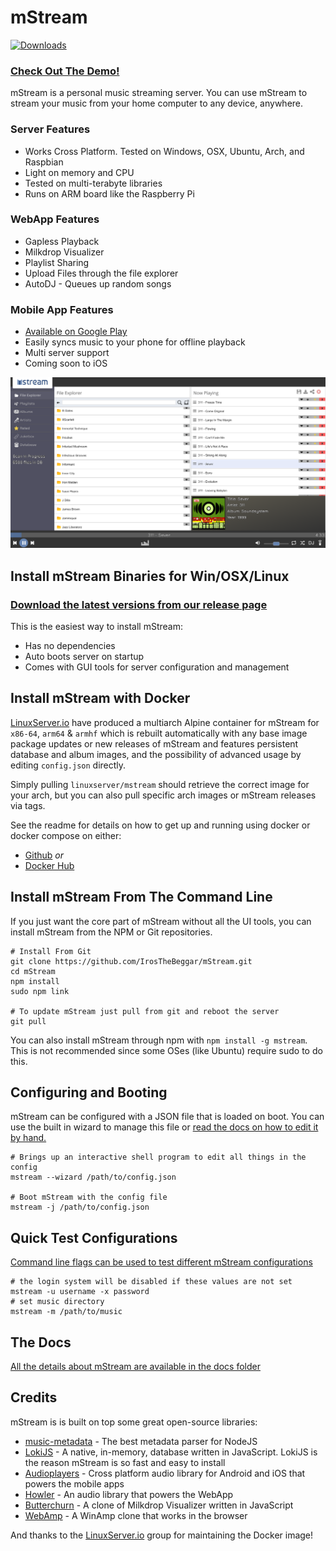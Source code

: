 # mStream

[![Downloads](https://img.shields.io/npm/dt/mstream.svg?style=for-the-badge)](https://github.com/IrosTheBeggar/mStream/releases)

### [Check Out The Demo!](https://demo.mstream.io/)

mStream is a personal music streaming server.  You can use mStream to stream your music from your home computer to any device, anywhere.

### Server Features
* Works Cross Platform. Tested on Windows, OSX, Ubuntu, Arch, and Raspbian
* Light on memory and CPU
* Tested on multi-terabyte libraries
* Runs on ARM board like the Raspberry Pi

### WebApp Features
* Gapless Playback
* Milkdrop Visualizer
* Playlist Sharing
* Upload Files through the file explorer
* AutoDJ - Queues up random songs

### Mobile App Features
* [Available on Google Play](https://play.google.com/store/apps/details?id=mstream.music)
* Easily syncs music to your phone for offline playback
* Multi server support
* Coming soon to iOS

![mStream Web App](/public/img/designs/mstreamv4.png?raw=true)

## Install mStream Binaries for Win/OSX/Linux

### [Download the latest versions from our release page](https://github.com/IrosTheBeggar/mStream/releases)

This is the easiest way to install mStream:

* Has no dependencies
* Auto boots server on startup
* Comes with GUI tools for server configuration and management

## Install mStream with Docker

[LinuxServer.io](https://www.linuxserver.io/) have produced a multiarch Alpine container for mStream for `x86-64`, `arm64` & `armhf` which is rebuilt automatically with any base image package updates or new releases of mStream and features persistent database and album images, and the possibility of advanced usage by editing `config.json` directly.

Simply pulling `linuxserver/mstream` should retrieve the correct image for your arch, but you can also pull specific arch images or mStream releases via tags.

See the readme for details on how to get up and running using docker or docker compose on either: 

* [Github](https://github.com/linuxserver/docker-mstream) *or*
* [Docker Hub](https://hub.docker.com/r/linuxserver/mstream)

## Install mStream From The Command Line

If you just want the core part of mStream without all the UI tools, you can install mStream from the NPM or Git repositories. 

```shell
# Install From Git
git clone https://github.com/IrosTheBeggar/mStream.git
cd mStream
npm install
sudo npm link 

# To update mStream just pull from git and reboot the server
git pull
```

You can also install mStream through npm with `npm install -g mstream`. This is not recommended since some OSes (like Ubuntu) require sudo to do this.

## Configuring and Booting

mStream can be configured with a JSON file that is loaded on boot. You can use the built in wizard to manage this file or [read the docs on how to edit it by hand.](docs/json_config.md)

```shell
# Brings up an interactive shell program to edit all things in the config
mstream --wizard /path/to/config.json

# Boot mStream with the config file
mstream -j /path/to/config.json
```

## Quick Test Configurations

[Command line flags can be used to test different mStream configurations](docs/cli_arguments.md)

```shell
# the login system will be disabled if these values are not set
mstream -u username -x password
# set music directory
mstream -m /path/to/music
```

## The Docs

[All the details about mStream are available in the docs folder](docs/)


## Credits

mStream is is built on top some great open-source libraries:

* [music-metadata](https://github.com/Borewit/music-metadata) - The best metadata parser for NodeJS
* [LokiJS](https://github.com/techfort/LokiJS) - A native, in-memory, database written in JavaScript.  LokiJS is the reason mStream is so fast and easy to install
* [Audioplayers](https://github.com/luanpotter/audioplayers) - Cross platform audio library for Android and iOS that powers the mobile apps
* [Howler](https://github.com/goldfire/howler.js) - An audio library that powers the WebApp
* [Butterchurn](https://github.com/jberg/butterchurn) - A clone of Milkdrop Visualizer written in JavaScript
* [WebAmp](https://github.com/captbaritone/webamp) - A WinAmp clone that works in the browser


And thanks to the [LinuxServer.io](https://www.linuxserver.io/) group for maintaining the Docker image!
